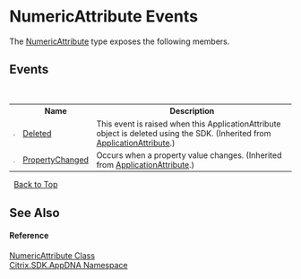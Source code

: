 # NumericAttribute Events
 

The <a href="T_Citrix_SDK_AppDNA_NumericAttribute">NumericAttribute</a> type exposes the following members.


## Events
&nbsp;<table><tr><th></th><th>Name</th><th>Description</th></tr><tr><td>![Public event](media/pubevent.gif "Public event")</td><td><a href="E_Citrix_SDK_AppDNA_ApplicationAttribute_Deleted">Deleted</a></td><td>
This event is raised when this ApplicationAttribute object is deleted using the SDK.
 (Inherited from <a href="T_Citrix_SDK_AppDNA_ApplicationAttribute">ApplicationAttribute</a>.)</td></tr><tr><td>![Public event](media/pubevent.gif "Public event")</td><td><a href="E_Citrix_SDK_AppDNA_ApplicationAttribute_PropertyChanged">PropertyChanged</a></td><td>
Occurs when a property value changes.
 (Inherited from <a href="T_Citrix_SDK_AppDNA_ApplicationAttribute">ApplicationAttribute</a>.)</td></tr></table>&nbsp;
<a href="#numericattribute-events">Back to Top</a>

## See Also


#### Reference
<a href="T_Citrix_SDK_AppDNA_NumericAttribute">NumericAttribute Class</a><br /><a href="N_Citrix_SDK_AppDNA">Citrix.SDK.AppDNA Namespace</a><br />